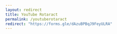 ```yaml
---
layout: redirect
title: YouTube Rotaract
permalink: /youtuberotaract
redirect: "https://forms.gle/dAzuBPBqJ9FeyULRA"
---
```

